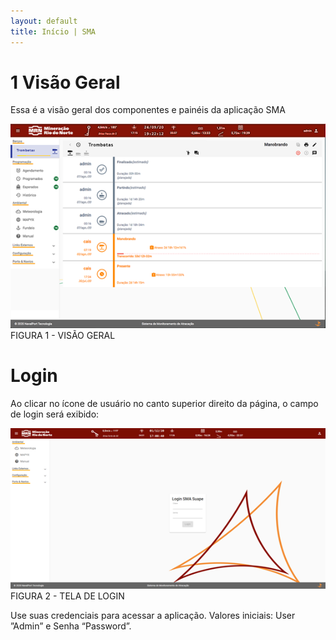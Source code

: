 ```yaml
---
layout: default
title: Início | SMA
---
```


<span id="inicio" markdown="1">
 
# 1 Visão Geral
Essa é a visão geral dos componentes e painéis da aplicação SMA

<img width="750px" src="https://raw.githubusercontent.com/Navalport/manual-sma-navalport/gh-pages/img/Imagem1.png">

<div class="legend">FIGURA 1 - VISÃO GERAL</div>

# Login
Ao clicar no ícone de usuário no canto superior direito da página, o campo de login será exibido:
 
<img width="750px" src="https://raw.githubusercontent.com/Navalport/manual-sma-navalport/gh-pages/img/Imagem10.png" width="1000px">

<div class="legend">FIGURA 2 - TELA DE LOGIN</div>

Use suas credenciais para acessar a aplicação.
Valores iniciais: User ”Admin” e Senha “Password”.